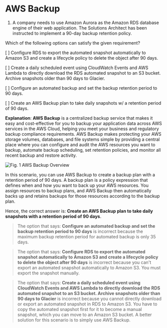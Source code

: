 # AWS Backup

1. A company needs to use Amazon Aurora as the Amazon RDS database engine of their web application. The Solutions Architect has been instructed to implement a 90-day backup retention policy.

Which of the following options can satisfy the given requirement?

[ ] Configure RDS to export the automated snapshot automatically to Amazon S3 and create a lifecycle policy to delete the object after 90 days.

[ ] Create a daily scheduled event using CloudWatch Events and AWS Lambda to directly download the RDS automated snapshot to an S3 bucket. Archive snapshots older than 90 days to Glacier.

[ ] Configure an automated backup and set the backup retention period to 90 days.

[ ] Create an AWS Backup plan to take daily snapshots w/ a retention period of 90 days.

**Explanation**: **AWS Backup** is a centralized backup service that makes it easy and cost-effective for you to backup your application data across AWS services in the AWS Cloud, helping you meet your business and regulatory backup compliance requirements. AWS Backup makes protecting your AWS storage volumes, databases, and file systems simple by providing a central place where you can configure and audit the AWS resources you want to backup, automate backup scheduling, set retention policies, and monitor all recent backup and restore activity.

![Fig. 1 AWS Backup Overview](../../../../../img/SAA-CO2/storage-services/elastic-block-storage/aws-backup/fig01.png)

In this scenario, you can use AWS Backup to create a backup plan with a retention period of 90 days. A backup plan is a policy expression that defines when and how you want to back up your AWS resources. You assign resources to backup plans, and AWS Backup then automatically backs up and retains backups for those resources according to the backup plan.

Hence, the correct answer is: **Create an AWS Backup plan to take daily snapshots with a retention period of 90 days**.

> The option that says: **Configure an automated backup and set the backup retention period to 90 days** is incorrect because the maximum backup retention period for automated backup is only 35 days.

> The option that says: **Configure RDS to export the automated snapshot automatically to Amazon S3 and create a lifecycle policy to delete the object after 90 days** is incorrect because you can't export an automated snapshot automatically to Amazon S3. You must export the snapshot manually.

> The option that says: **Create a daily scheduled event using CloudWatch Events and AWS Lambda to directly download the RDS automated snapshot to an S3 bucket. Archive snapshots older than 90 days to Glacier** is incorrect because you cannot directly download or export an automated snapshot in RDS to Amazon S3. You have to copy the automated snapshot first for it to become a manual snapshot, which you can move to an Amazon S3 bucket. A better solution for this scenario is to simply use AWS Backup.

<br />
